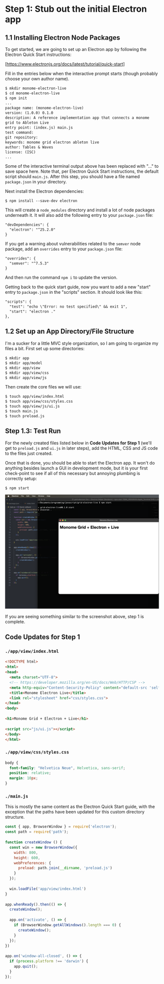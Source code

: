 # Step 1: Stub out the initial Electron app

## 1.1 Installing Electron Node Packages

To get started, we are going to set up an Electron app by following the Electron Quick Start instructions:

[https://www.electronjs.org/docs/latest/tutorial/quick-start]

Fill in the entries below when the interactive prompt starts (though probably choose your own author name).

```
$ mkdir monome-electron-live
$ cd monome-electron-live
$ npm init
...
package name: (monome-electron-live)
version: (1.0.0) 0.1.0
description: A reference implementation app that connects a monome grid to Ableton Live
entry point: (index.js) main.js
test command:
git repository:
keywords: monome grid electron ableton live
author: Tables & Waves
license: (ISC)
...
```

Some of the interactive terminal output above has been replaced with "..." to save space here. Note that, per Electron Quick Start instructions, the default script should `main.js`. After this step, you should have a file named `package.json` in your directory.

Next install the Electron dependencies:

```
$ npm install --save-dev electron
```

This will create a `node_modules` directory and install a lot of node packages underneath it. It will also add the following entry to your `package.json` file:

```
"devDependencies": {
  "electron": "^25.2.0"
}
```

If you get a warning about vulnerabilities related to the `semver` node package, add an `overrides` entry to your `package.json` file:

```
"overrides": {
  "semver": "^7.5.3"
}
```

And then run the command `npm i` to update the version.

Getting back to the quick start guide, now you want to add a new "start" entry to `package.json` in the "scripts" section. It should look like this:

```
"scripts": {
  "test": "echo \"Error: no test specified\" && exit 1",
  "start": "electron ."
},
```

## 1.2 Set up an App Directory/File Structure

I'm a sucker for a little MVC style organization, so I am going to organize my files a bit. First set up some directories:

```
$ mkdir app
$ mkdir app/model
$ mkdir app/view
$ mkdir app/view/css
$ mkdir app/view/js
```

Then create the core files we will use:

```
$ touch app/view/index.html
$ touch app/view/css/styles.css
$ touch app/view/js/ui.js
$ touch main.js
$ touch preload.js
```

## Step 1.3: Test Run

For the newly created files listed below in **Code Updates for Step 1** (we'll get to `preload.js` and `ui.js` in later steps), add the HTML, CSS and JS code to the files just created.

Once that is done, you should be able to start the Electron app. It won't do anything besides launch a GUI in development mode, but it is your first check-point to see if all of this necessary but annoying plumbing is correctly setup:

```
$ npm start
```

![Screenshot of the Electron app running in development mode](./images/electron-app-1.png)

If you are seeing something similar to the screenshot above, step 1 is complete.

## Code Updates for Step 1

### `./app/view/index.html`

```html
<!DOCTYPE html>
<html>
<head>
  <meta charset="UTF-8">
  <!-- https://developer.mozilla.org/en-US/docs/Web/HTTP/CSP -->
  <meta http-equiv="Content-Security-Policy" content="default-src 'self'; script-src 'self'">
  <title>Monome Electron Live</title>
  <link rel="stylesheet" href="css/styles.css">
</head>
<body>

<h1>Monome Grid + Electron + Live</h1>

<script src="js/ui.js"></script>
</body>
</html>
```

### `./app/view/css/styles.css`

```css
body {
  font-family: "Helvetica Neue", Helvetica, sans-serif;
  position: relative;
  margin: 10px;
}
```

### `./main.js`

This is mostly the same content as the Electron Quick Start guide, with the exception that the paths have been updated for this custom directory structure.

```js
const { app, BrowserWindow } = require('electron');
const path = require('path');

function createWindow () {
  const win = new BrowserWindow({
    width: 800,
    height: 600,
    webPreferences: {
      preload: path.join(__dirname, 'preload.js')
    }
  });

  win.loadFile('app/view/index.html')
}

app.whenReady().then(() => {
  createWindow();

  app.on('activate', () => {
    if (BrowserWindow.getAllWindows().length === 0) {
      createWindow();
    }
  });
})

app.on('window-all-closed', () => {
  if (process.platform !== 'darwin') {
    app.quit();
  }
});
```
